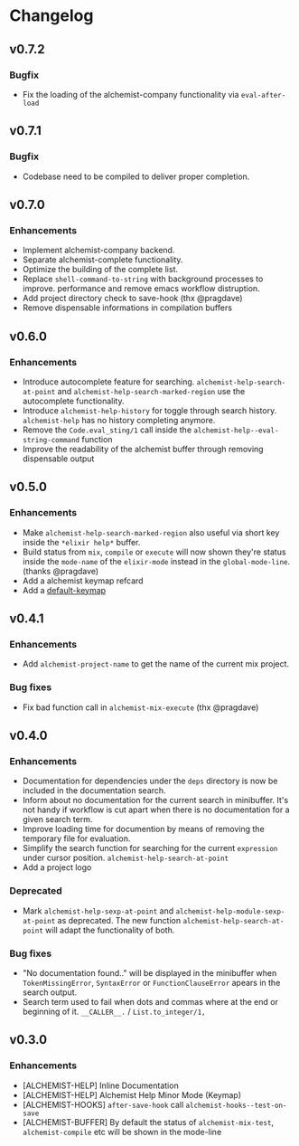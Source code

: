 # Changelog

## v0.7.2

### Bugfix

   * Fix the loading of the alchemist-company functionality via `eval-after-load`

## v0.7.1

### Bugfix

   * Codebase need to be compiled to deliver proper completion.

## v0.7.0

### Enhancements

   * Implement alchemist-company backend.
   * Separate alchemist-complete functionality.
   * Optimize the building of the complete list.
   * Replace `shell-command-to-string` with background processes to improve.
     performance and remove emacs workflow distruption.
   * Add project directory check to save-hook (thx @pragdave)
   * Remove dispensable informations in compilation buffers

## v0.6.0

### Enhancements

   * Introduce autocomplete feature for
     searching. `alchemist-help-search-at-point` and
     `alchemist-help-search-marked-region` use the autocomplete functionality.
   * Introduce `alchemist-help-history` for toggle through search
     history. `alchemist-help` has no history completing anymore.
   * Remove the `Code.eval_sting/1` call inside the
     `alchemist-help--eval-string-command` function
   * Improve the readability of the alchemist buffer through removing
     dispensable output

## v0.5.0

### Enhancements

   * Make `alchemist-help-search-marked-region` also useful via short key inside
     the `*elixir help*` buffer.
   * Build status from `mix`, `compile` or `execute` will now shown they're
     status inside the `mode-name` of the `elixir-mode` instead in the
     `global-mode-line`. (thanks @pragdave)
   * Add a alchemist keymap refcard
   * Add a [default-keymap](https://github.com/tonini/alchemist.el/pull/2/files?diff=unified#diff-0)

## v0.4.1

### Enhancements

  * Add `alchemist-project-name` to get the name of the current mix project.

### Bug fixes

  * Fix bad function call in `alchemist-mix-execute` (thx @pragdave)

## v0.4.0

### Enhancements

  * Documentation for dependencies under the `deps` directory is now be
    included in the documentation search.
  * Inform about no documentation for the current search in minibuffer.
    It's not handy if workflow is cut apart when there is no
    documentation for a given search term.
  * Improve loading time for documention by means of removing the temporary
    file for evaluation.
  * Simplify the search function for searching for the current `expression` under
    cursor position. `alchemist-help-search-at-point`
  * Add a project logo

### Deprecated

  * Mark `alchemist-help-sexp-at-point` and
    `alchemist-help-module-sexp-at-point` as deprecated. The new function
    `alchemist-help-search-at-point` will adapt the functionality of both.

### Bug fixes

  * "No documentation found.." will be displayed in the minibuffer
    when `TokenMissingError`, `SyntaxError` or `FunctionClauseError` apears in
    the search output.
  * Search term used to fail when dots and commas where at the end or beginning
    of it. `__CALLER__.` / `List.to_integer/1,`

## v0.3.0

### Enhancements

  * [ALCHEMIST-HELP] Inline Documentation
  * [ALCHEMIST-HELP] Alchemist Help Minor Mode (Keymap)
  * [ALCHEMIST-HOOKS] `after-save-hook` call `alchemist-hooks--test-on-save`
  * [ALCHEMIST-BUFFER] By default the status of `alchemist-mix-test`, `alchemist-compile` etc will be shown in the mode-line
